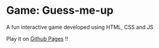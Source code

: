 # Game: Guess-me-up
A fun interactive game developed using HTML, CSS and JS

Play it on [Github Pages](https://1998tapan.github.io/Game-Guess-me-up) !! 
